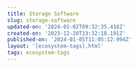 ```yaml
---
title: Storage Software
slug: storage-software
updated-on: '2024-01-02T09:32:35.418Z'
created-on: '2023-12-20T13:32:18.191Z'
published-on: '2024-01-05T11:05:12.994Z'
layout: '[ecosystem-tags].html'
tags: ecosystem-tags
---
```



